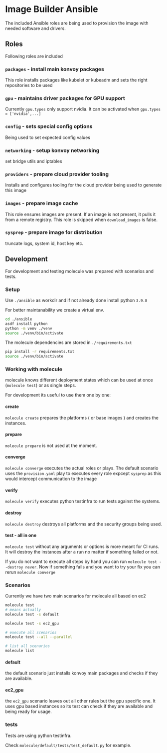 # Image Builder Ansible
The included Ansible roles are being used to provision the image with needed software and drivers.


## Roles
Following roles are included

### `packages` - install main konvoy packages
This role installs packages like kubelet or kubeadm and sets the right
repositories to be used

### `gpu` - maintains driver packages for GPU support
Currently `gpu.types` only support nvidia.
It can be activated when `gpu.types = ['nvidia',...]`

### `config` - sets special config options
Being used to set expected config values

### `networking` - setup konvoy networking
set bridge utils and iptables

### `providers` - prepare cloud provider tooling
Installs and configures tooling for the cloud provider being used to generate
this image

### `images` - prepare image cache
This role ensures images are present. If an image is not present, it pulls it from a remote registry. This role is skipped when `download_images` is false.

### `sysprep` - prepare image for distribution
truncate logs, system id, host key etc.


## Development
For development and testing molecule was prepared with scenarios and tests.

### Setup
Use `./ansible` as workdir and if not already done install python `3.9.8`

For better maintanability we create a virtual env.

```bash
cd ./ansible
asdf install python
python -m venv ./venv
source ./venv/bin/activate
```

The molecule dependencies are stored in `./requirements.txt`

```bash
pip install -r requirements.txt
source ./venv/bin/activate

```

### Working with molecule
molecule knows different deployment states which can be used at once
(`molecule test`) or as single steps.

For development its useful to use them one by one:

#### create
`molecule create` prepares the platforms ( or base images ) and creates the
instances.

#### prepare
`molecule prepare` is not used at the moment.

#### converge
`molecule converge` executes the actual roles or plays. The default scenario
uses the `provision.yaml` play to executes every role expcept `sysprep` as this
would intercept communication to the image

#### verify
`molecule verify` executes python testinfra to run tests against the systems.

#### destroy
`molecule destroy` destroys all platforms and the security groups being used.

#### test - all in one
`molecule test` without any arguments or options is more meant for CI runs.
It will destroy the instances after a run no matter if something failed or not.

If you do not want to execute all steps by hand you can run `molecule test --destroy never`.
Now if something fails and you want to try your fix you can rerun `molecule converge`

### Scenarios
Currently we have two main scenarios for molecule all based on ec2

```bash
molecule test
# means actually
molecule test -s default

molecule test -s ec2_gpu

# execute all scenarios
molecule test --all --parallel

# list all scenarios
molecule list
```

#### default
the default scenario just installs konvoy main packages and checks if they are
available.

#### ec2_gpu
the `ec2_gpu` scenario leaves out all other rules but the gpu specific one. It
uses gpu based instances so its test can check if they are available and being
ready for usage.

### tests
Tests are using python testinfra.

Check `molecule/default/tests/test_default.py` for example.

